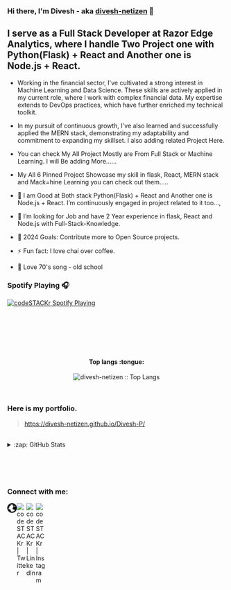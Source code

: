 ### Hi there, I'm Divesh - aka [divesh-netizen][website] 👋


## I serve as a Full Stack Developer at Razor Edge Analytics, where I handle Two Project one with Python(Flask) + React and Another one is Node.js + React.
-  Working in the financial sector, I've cultivated a strong interest in Machine Learning and Data Science. These skills are actively applied in my current role, where I work with complex financial data. My expertise extends to DevOps practices, which have further enriched my technical toolkit.
- In my pursuit of continuous growth, I've also learned and successfully applied the MERN stack, demonstrating my adaptability and commitment to expanding my skillset. I also adding related Project Here.


-  You can check My All Project Mostly are From Full Stack or Machine Learning. I will Be adding More......
-  My All 6 Pinned Project Showcase my skill in flask, React, MERN stack and Mack=hine Learning you can check out them.....


- 🌱 I am Good at Both stack Python(Flask) + React and Another one is Node.js + React. I’m continuously engaged in project related to it too...,
- 👯 I’m looking for Job and have 2 Year experience in flask, React and Node.js with Full-Stack-Knowledge.
- 🥅 2024 Goals: Contribute more to Open Source projects.
- ⚡ Fun fact: I love chai over coffee. 
- 🎵 Love 70's song - old school

### Spotify Playing 🎧

[<img src="https://now-playing-codestackr.vercel.app/api/spotify-playing" alt="codeSTACKr Spotify Playing" width="350" />](https://open.spotify.com/user/swyqyimdc12jajde4vpwd2x1b)


<br/>


<br />
<br />

<br />
<br />

<h4 align="center">Top langs :tongue:</h4>

<p align="center"><img src="https://github-readme-stats.vercel.app/api/top-langs/?username=divesh-netizen&langs_count=10&theme=tokyonight&layout=compact" alt="divesh-netizen :: Top Langs" /></p>


<br />

### Here is my portfolio.
> https://divesh-netizen.github.io/Divesh-P/
<br />
<details>
  <summary>:zap: GitHub Stats</summary>

  <img align="left" alt="divesh-netizen's GitHub Stats" src="https://github-readme-stats.vercel.app/api?username=divesh-netizen&show_icons=true&theme=synthwave" />

</details>

<br />
<br />


<br />
<br />

### Connect with me:

[<img align="left" alt="codeSTACKr.com" width="22px" src="https://raw.githubusercontent.com/iconic/open-iconic/master/svg/globe.svg" />][website]
[<img align="left" alt="codeSTACKr | Twitter" width="22px" src="https://cdn.jsdelivr.net/npm/simple-icons@v3/icons/twitter.svg" />][twitter]
[<img align="left" alt="codeSTACKr | LinkedIn" width="22px" src="https://cdn.jsdelivr.net/npm/simple-icons@v3/icons/linkedin.svg" />][linkedin]
[<img align="left" alt="codeSTACKr | Instagram" width="22px" src="https://cdn.jsdelivr.net/npm/simple-icons@v3/icons/instagram.svg" />][instagram]

[website]: https://divesh-netizen.github.io/Divesh-P/
[twitter]: https://twitter.com/diveshpandey786
[instagram]: https://www.instagram.com/pandeydiveshkumar/
[linkedin]: https://www.linkedin.com/in/divesh-kumar-26040a16a/
[link1]:https://github.com/divesh-netizen/US_HOUSE_PRICE_ANALYSIS
[link2]:https://github.com/divesh-netizen/food-tracker
